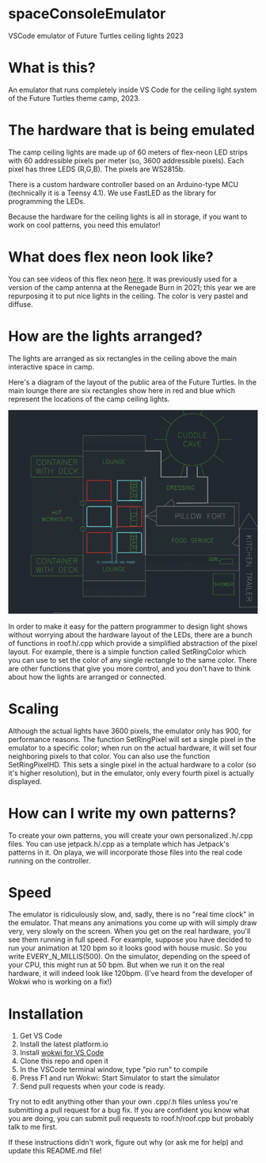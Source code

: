 # spaceConsoleEmulator
VSCode emulator of Future Turtles ceiling lights 2023
# What is this?

An emulator that runs completely inside VS Code for the ceiling light system of the Future Turtles theme camp, 2023.

# The hardware that is being emulated

The camp ceiling lights are made up of 60 meters of flex-neon LED strips with 60 addressible pixels per meter (so, 3600 addressible pixels). Each pixel has three LEDS (R,G,B). The pixels are WS2815b.

There is a custom hardware controller based on an Arduino-type MCU (technically it is a Teensy 4.1). We use FastLED as the library for programming the LEDs. 

Because the hardware for the ceiling lights is all in storage, if you want to work on cool patterns, you need this emulator!

# What does flex neon look like?

You can see videos of this flex neon [here](https://www.blinkylights.blog/2022/05/23/single-cat-6-power-and-data-for-ws2815-led-strips/). It was previously used for a version of the camp antenna at the Renegade Burn in 2021; this year we are repurposing it to put nice lights in the ceiling. The color is very pastel and diffuse.
# How are the lights arranged?

The lights are arranged as six rectangles in the ceiling above the main interactive space in camp.

Here's a diagram of the layout of the public area
of the Future Turtles. In the main lounge there are
six rectangles show here in red and blue which represent
the locations of the camp ceiling lights.

![arrangment](diagram.png)

In order to make it easy for the pattern programmer to design light shows without worrying about the hardware
layout of the LEDs, there are a bunch of functions in roof.h/.cpp which provide a simplified abstraction of the
pixel layout. For example, there is a simple function called SetRingColor which you can use to set the color of any single rectangle to the same color. There are other functions that give you more control, and you don't have to think about how the lights are arranged or connected.

# Scaling

Although the actual lights have 3600 pixels, the emulator only has 900, for performance reasons. The function SetRingPixel will set a single pixel in the emulator to a specific color; when run on the actual hardware, it will set four neighboring pixels to that color. You can also use the function SetRingPixelHD. This sets a single pixel in the actual hardware to a color (so it's higher resolution), but in the emulator, only every fourth pixel is actually displayed.

# How can I write my own patterns?

To create your own patterns, you will create your own personalized .h/.cpp files. You can use jetpack.h/.cpp as a template which has Jetpack's patterns in it. On playa, we will incorporate those files into the real code running on the controller.

# Speed

The emulator is ridiculously slow, and, sadly, there is no "real time clock" in the emulator. That means any animations you come up with will simply draw very, very slowly on the screen. When you get on the real hardware, you'll see them running in full speed. For example, suppose you have decided to run your animation at 120 bpm so it looks good with house music. So you write EVERY_N_MILLIS(500). On the simulator, depending on the speed of your CPU, this might run at 50 bpm. But when we run it on the real hardware, it will indeed look like 120bpm. (I've heard from the developer of Wokwi who is working on a fix!)

# Installation

1. Get VS Code
2. Install the latest platform.io
3. Install [wokwi for VS Code](https://docs.wokwi.com/vscode/getting-started)
4. Clone this repo and open it
5. In the VSCode terminal window, type "pio run" to compile
6. Press F1 and run Wokwi: Start Simulator to start the simulator
7. Send pull requests when your code is ready.

Try not to edit anything other than your own .cpp/.h files unless you're submitting a pull request for a bug fix. If you are confident you know what you are doing, you can submit pull requests to roof.h/roof.cpp but probably talk to me first.

If these instructions didn't work, figure out why (or ask me for help) and update this README.md file!
